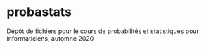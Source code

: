 # probastats
Dépôt de fichiers pour le cours de probabilités et statistiques pour informaticiens, automne 2020
